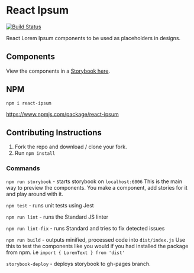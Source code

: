 
# React Ipsum

[![Build Status](https://travis-ci.com/CodeDraken/react-ipsum.svg?branch=master)](https://travis-ci.com/CodeDraken/react-ipsum)

React Lorem Ipsum components to be used as placeholders in designs.

## Components

View the components in a [Storybook here](https://codedraken.github.io/react-ipsum/).

## NPM

`npm i react-ipsum`

https://www.npmjs.com/package/react-ipsum


## Contributing Instructions

1. Fork the repo and download / clone your fork.
2. Run `npm install`

### Commands

`npm run storybook` - starts storybook on `localhost:6006` This is the main way to preview the components. You make a component, add stories for it and play around with it.

`npm test` - runs unit tests using Jest

`npm run lint` - runs the Standard JS linter

`npm run lint-fix` - runs Standard and tries to fix detected issues

`npm run build` - outputs minified, processed code into `dist/index.js` Use this to test the components like you would if you had installed the package from npm. i.e `import { LoremText } from 'dist'`

`storybook-deploy` - deploys storybook to gh-pages branch.
